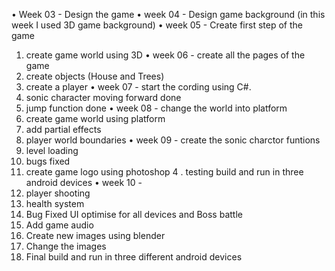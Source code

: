 •	Week 03 - Design the game 
•	week 04 - Design game background (in this week I used 3D game background)
•	week 05 - Create first step of the game 
1.	create game world using 3D
•	week 06 - create all the pages of the game 
1.	create objects (House and Trees)
2.	create a player 
•	week 07 - start the cording using C#. 
1.	sonic character moving forward done
2.	 jump function done
•	week 08 - change the world into platform 
1.	create game world using platform
2.	add partial effects
3.	player world boundaries
•	week 09 - create the sonic charctor funtions 
1.	level loading
2.	bugs fixed
3.	create game logo using photoshop
4 . testing build and run in three android devices
•	week 10 - 
1.	player shooting
2.	health system
3.	Bug Fixed UI optimise for all devices and Boss battle
4.	Add game audio
5.	Create new images using blender 
6.	Change the images
7.  Final build and run in three different android devices

